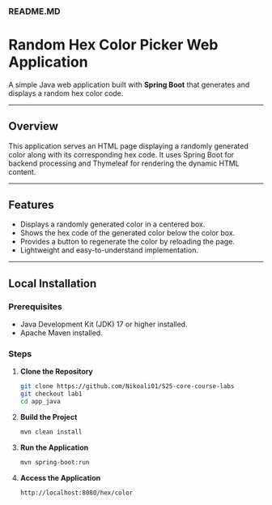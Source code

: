 ### README.MD

# Random Hex Color Picker Web Application
A simple Java web application built with **Spring Boot** that generates and displays a random hex color code.

---
## Overview
This application serves an HTML page displaying a randomly generated color along with its corresponding hex code. It uses Spring Boot for backend processing and Thymeleaf for rendering the dynamic HTML content.

---
## Features
- Displays a randomly generated color in a centered box.
- Shows the hex code of the generated color below the color box.
- Provides a button to regenerate the color by reloading the page.
- Lightweight and easy-to-understand implementation.
---
## Local Installation
### Prerequisites
- Java Development Kit (JDK) 17 or higher installed.
- Apache Maven installed.
### Steps
1. **Clone the Repository**
   ```bash
   git clone https://github.com/Nikoali01/S25-core-course-labs
   git checkout lab1
   cd app_java
   ```
2. **Build the Project**
   ```bash
   mvn clean install
   ```
3. **Run the Application**
   ```bash
   mvn spring-boot:run
   ```
4. **Access the Application**
    ```bash
    http://localhost:8080/hex/color
    ```